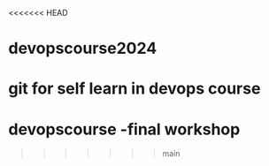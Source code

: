 <<<<<<< HEAD
# devopscourse2024
git for self learn in devops course
=======
# devopscourse -final workshop
>>>>>>> main
